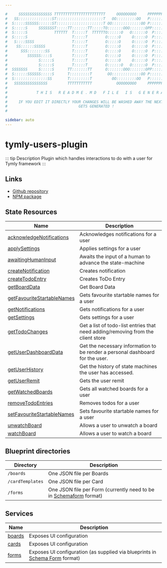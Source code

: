 ```yaml
---

#     SSSSSSSSSSSSSSS TTTTTTTTTTTTTTTTTTTTTTT     OOOOOOOOO     PPPPPPPPPPPPPPPPP    !!!  
#   SS:::::::::::::::ST:::::::::::::::::::::T   OO:::::::::OO   P::::::::::::::::P  !!:!! 
#  S:::::SSSSSS::::::ST:::::::::::::::::::::T OO:::::::::::::OO P::::::PPPPPP:::::P !:::! 
#  S:::::S     SSSSSSST:::::TT:::::::TT:::::TO:::::::OOO:::::::OPP:::::P     P:::::P!:::! 
#  S:::::S            TTTTTT  T:::::T  TTTTTTO::::::O   O::::::O  P::::P     P:::::P!:::! 
#  S:::::S                    T:::::T        O:::::O     O:::::O  P::::P     P:::::P!:::! 
#   S::::SSSS                 T:::::T        O:::::O     O:::::O  P::::PPPPPP:::::P !:::! 
#    SS::::::SSSSS            T:::::T        O:::::O     O:::::O  P:::::::::::::PP  !:::! 
#      SSS::::::::SS          T:::::T        O:::::O     O:::::O  P::::PPPPPPPPP    !:::! 
#         SSSSSS::::S         T:::::T        O:::::O     O:::::O  P::::P            !:::! 
#              S:::::S        T:::::T        O:::::O     O:::::O  P::::P            !!:!! 
#              S:::::S        T:::::T        O::::::O   O::::::O  P::::P             !!!   
#  SSSSSSS     S:::::S      TT:::::::TT      O:::::::OOO:::::::OPP::::::PP                 
#  S::::::SSSSSS:::::S      T:::::::::T       OO:::::::::::::OO P::::::::P           !!!  
#  S:::::::::::::::SS       T:::::::::T         OO:::::::::OO   P::::::::P          !!:!! 
#   SSSSSSSSSSSSSSS         TTTTTTTTTTT           OOOOOOOOO     PPPPPPPPPP           !!!  
#                                                                                          
#             T H I S   R E A D M E . M D   F I L E   I S   G E N E R A T E D !           
#                                                                                         
#     IF YOU EDIT IT DIRECTLY YOUR CHANGES WILL BE WASHED AWAY THE NEXT TIME THIS FILE  
#                                GETS GENERATED !
#                                                                                         

sidebar: auto
---
```



# tymly-users-plugin

::: tip Description
Plugin which handles interactions to do with a user for Tymly framework
:::

## Links

* [Github repository](https://github.com/wmfs/tymly-users-plugin#readme)
* [NPM package](https://www.npmjs.com/package/@wmfs/tymly-users-plugin)


## State Resources
| Name | Description |
| ---- | ----------- |
| [acknowledgeNotifications](state-resources/acknowledge-notifications.html) | Acknowledges notifications for a user |
| [applySettings](state-resources/apply-settings.html) | Applies settings for a user |
| [awaitingHumanInput](state-resources/awaiting-human-input.html) | Awaits the input of a human to advance the state-machine |
| [createNotification](state-resources/create-notification.html) | Creates notification |
| [createTodoEntry](state-resources/create-todo-entry.html) | Creates ToDo Entry |
| [getBoardData](state-resources/get-board-data.html) | Get Board Data |
| [getFavouriteStartableNames](state-resources/get-favourite-startable-names.html) | Gets favourite startable names for a user |
| [getNotifications](state-resources/get-notifications.html) | Gets notifications for a user |
| [getSettings](state-resources/get-settings.html) | Gets settings for a user |
| [getTodoChanges](state-resources/get-todo-changes.html) | Get a list of todo-list entries that need adding/removing from the client store |
| [getUserDashboardData](state-resources/get-user-dashboard-data.html) | Get the necessary information to be render a personal dashboard for the user. |
| [getUserHistory](state-resources/get-user-history.html) | Get the history of state machines the user has accessed. |
| [getUserRemit](state-resources/get-user-remit.html) | Gets the user remit |
| [getWatchedBoards](state-resources/get-watched-boards.html) | Gets all watched boards for a user |
| [removeTodoEntries](state-resources/remove-todo-entries.html) | Removes todos for a user |
| [setFavouriteStartableNames](state-resources/set-favourite-startable-names.html) | Sets favourite startable names for a user |
| [unwatchBoard](state-resources/unwatch-board.html) | Allows a user to unwatch a board |
| [watchBoard](state-resources/watch-board.html) | Allows a user to watch a board |





## Blueprint directories
| Directory | Description |
| --------- | ----------- |
| `/boards` | One JSON file per Boards |
| `/cardTemplates` | One JSON file per Card |
| `/forms` | One JSON file per Form (currently need to be in [Schemaform](http://schemaform.io/) format) |




## Services
| Name | Description |
| ---- | ----------- |
| [boards](services/boards.html) | Exposes UI configuration |
| [cards](services/cards.html) | Exposes UI configuration |
| [forms](services/forms.html) | Exposes UI configuration (as supplied via blueprints in [Schema Form](http://schemaform.io/) format) |



